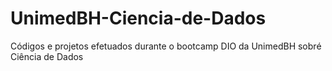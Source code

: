 # UnimedBH-Ciencia-de-Dados
 Códigos e projetos efetuados durante o bootcamp DIO da UnimedBH sobré Ciência de Dados
